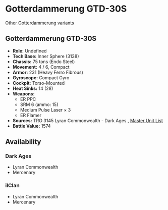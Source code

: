 # Gotterdammerung GTD-30S 

[Other Gotterdammerung variants](../gotterdammerung.md) 

## Gotterdammerung GTD-30S 

- **Role:** Undefined 
- **Tech Base:** Inner Sphere (3138) 
- **Chassis:** 75 tons (Endo Steel) 
- **Movement:** 4 / 6, Compact 
- **Armor:** 231 (Heavy Ferro Fibrous) 
- **Gyroscope:** Compact Gyro 
- **Cockpit:** Torso-Mounted 
- **Heat Sinks:** 14 (28) 
- **Weapons:** 
  - ER PPC 
  - SRM 6 (ammo: 15) 
  - Medium Pulse Laser × 3 
  - ER Flamer 
- **Sources:** TRO 3145 Lyran Commonwealth - Dark Ages , [Master Unit List](http://masterunitlist.info/Unit/Details/8062) 
- **Battle Value:** 1574 

## Availability 

### Dark Ages 

- Lyran Commonwealth 
- Mercenary 

### ilClan 

- Lyran Commonwealth 
- Mercenary 

